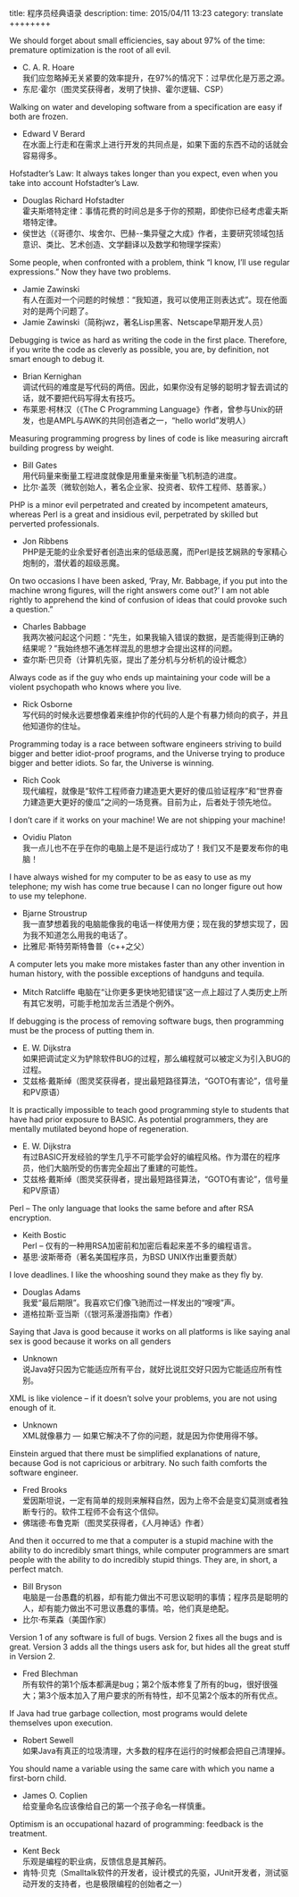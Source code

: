 title:  程序员经典语录
description: 
time: 2015/04/11 13:23
category: translate
++++++++

We should forget about small efficiencies, say about 97% of the time: premature optimization is the root of all evil.  
- C. A. R. Hoare  
我们应忽略掉无关紧要的效率提升，在97%的情况下：过早优化是万恶之源。  
- 东尼·霍尔（图灵奖获得者，发明了快排、霍尔逻辑、CSP）  

Walking on water and developing software from a specification are easy if both are frozen.  
- Edward V Berard  
在水面上行走和在需求上进行开发的共同点是，如果下面的东西不动的话就会容易得多。  

Hofstadter’s Law: It always takes longer than you expect, even when you take into account Hofstadter’s Law.  
- Douglas Richard Hofstadter  
霍夫斯塔特定律：事情花费的时间总是多于你的预期，即使你已经考虑霍夫斯塔特定律。  
- 侯世达（《哥德尔、埃舍尔、巴赫--集异璧之大成》作者，主要研究领域包括意识、类比、艺术创造、文学翻译以及数学和物理学探索）  

Some people, when confronted with a problem, think “I know, I’ll use regular expressions.” Now they have two problems.  
- Jamie Zawinski  
有人在面对一个问题的时候想：“我知道，我可以使用正则表达式”。现在他面对的是两个问题了。  
- Jamie Zawinski（简称jwz，著名Lisp黑客、Netscape早期开发人员）  

Debugging is twice as hard as writing the code in the first place. Therefore, if you write the code as cleverly as possible, you are, by definition, not smart enough to debug it.  
- Brian Kernighan  
调试代码的难度是写代码的两倍。因此，如果你没有足够的聪明才智去调试的话，就不要把代码写得太有技巧。  
- 布莱恩·柯林汉（《The C Programming Language》作者，曾参与Unix的研发，也是AMPL与AWK的共同创造者之一，“hello world”发明人）  

Measuring programming progress by lines of code is like measuring aircraft building progress by weight.  
- Bill Gates  
用代码量来衡量工程进度就像是用重量来衡量飞机制造的进度。  
- 比尔·盖茨（微软创始人，著名企业家、投资者、软件工程师、慈善家。）  

PHP is a minor evil perpetrated and created by incompetent amateurs, whereas Perl is a great and insidious evil, perpetrated by skilled but perverted professionals.  
- Jon Ribbens  
PHP是无能的业余爱好者创造出来的低级恶魔，而Perl是技艺娴熟的专家精心炮制的，潜伏着的超级恶魔。  

On two occasions I have been asked, ‘Pray, Mr. Babbage, if you put into the machine wrong figures, will the right answers come out?’ I am not able rightly to apprehend the kind of confusion of ideas that could provoke such a question.”  
- Charles Babbage  
我两次被问起这个问题：“先生，如果我输入错误的数据，是否能得到正确的结果呢？”我始终想不通怎样混乱的思想才会提出这样的问题。  
- 查尔斯·巴贝奇（计算机先驱，提出了差分机与分析机的设计概念）  

Always code as if the guy who ends up maintaining your code will be a violent psychopath who knows where you live.  
- Rick Osborne  
写代码的时候永远要想像着来维护你的代码的人是个有暴力倾向的疯子，并且他知道你的住址。  

Programming today is a race between software engineers striving to build bigger and better idiot-proof programs, and the Universe trying to produce bigger and better idiots. So far, the Universe is winning.  
- Rich Cook  
现代编程，就像是“软件工程师奋力建造更大更好的傻瓜验证程序”和“世界奋力建造更大更好的傻瓜”之间的一场竞赛。目前为止，后者处于领先地位。  

I don’t care if it works on your machine! We are not shipping your machine!  
- Ovidiu Platon  
我一点儿也不在乎在你的电脑上是不是运行成功了！我们又不是要发布你的电脑！  

I have always wished for my computer to be as easy to use as my telephone; my wish has come true because I can no longer figure out how to use my telephone.  
- Bjarne Stroustrup  
我一直梦想着我的电脑能像我的电话一样使用方便；现在我的梦想实现了，因为我不知道怎么用我的电话了。  
- 比雅尼·斯特劳斯特鲁普（c++之父）  

A computer lets you make more mistakes faster than any other invention in human history, with the possible exceptions of handguns and tequila.
- Mitch Ratcliffe
电脑在“让你更多更快地犯错误”这一点上超过了人类历史上所有其它发明，可能手枪加龙舌兰洒是个例外。

If debugging is the process of removing software bugs, then programming must be the process of putting them in.  
- E. W. Dijkstra  
如果把调试定义为铲除软件BUG的过程，那么编程就可以被定义为引入BUG的过程。  
- 艾兹格·戴斯绰（图灵奖获得者，提出最短路径算法，“GOTO有害论”，信号量和PV原语）  

It is practically impossible to teach good programming style to students that have had prior exposure to BASIC. As potential programmers, they are mentally mutilated beyond hope of regeneration.  
- E. W. Dijkstra  
有过BASIC开发经验的学生几乎不可能学会好的编程风格。作为潜在的程序员，他们大脑所受的伤害完全超出了重建的可能性。  
- 艾兹格·戴斯绰（图灵奖获得者，提出最短路径算法，“GOTO有害论”，信号量和PV原语）  

Perl – The only language that looks the same before and after RSA encryption.  
- Keith Bostic  
Perl – 仅有的一种用RSA加密前和加密后看起来差不多的编程语言。  
- 基思·波斯蒂奇（著名美国程序员，为BSD UNIX作出重要贡献）  

I love deadlines. I like the whooshing sound they make as they fly by.  
- Douglas Adams  
我爱“最后期限”。我喜欢它们像飞驰而过一样发出的“嗖嗖”声。  
- 道格拉斯·亚当斯（《银河系漫游指南》作者）  
  
Saying that Java is good because it works on all platforms is like saying anal sex is good because it works on all genders  
- Unknown  
说Java好只因为它能适应所有平台，就好比说肛交好只因为它能适应所有性别。  

XML is like violence – if it doesn’t solve your problems, you are not using enough of it.  
- Unknown  
XML就像暴力 — 如果它解决不了你的问题，就是因为你使用得不够。  

Einstein argued that there must be simplified explanations of nature, because God is not capricious or arbitrary. No such faith comforts the software engineer.  
- Fred Brooks   
爱因斯坦说，一定有简单的规则来解释自然，因为上帝不会是变幻莫测或者独断专行的。软件工程师不会有这个信仰。   
- 佛瑞德·布鲁克斯（图灵奖获得者，《人月神话》作者）   

And then it occurred to me that a computer is a stupid machine with the ability to do incredibly smart things, while computer programmers are smart people with the ability to do incredibly stupid things. They are, in short, a perfect match.   
- Bill Bryson   
电脑是一台愚蠢的机器，却有能力做出不可思议聪明的事情；程序员是聪明的人，却有能力做出不可思议愚蠢的事情。哈，他们真是绝配。  
- 比尔·布莱森（美国作家）  

Version 1 of any software is full of bugs. Version 2 fixes all the bugs and is great. Version 3 adds all the things users ask for, but hides all the great stuff in Version 2.   
- Fred Blechman   
所有软件的第1个版本都满是bug；第2个版本修复了所有的bug，很好很强大；第3个版本加入了用户要求的所有特性，却不见第2个版本的所有优点。  

If Java had true garbage collection, most programs would delete themselves upon execution.   
- Robert Sewell   
如果Java有真正的垃圾清理，大多数的程序在运行的时候都会把自己清理掉。 

You should name a variable using the same care with which you name a first-born child.  
- James O. Coplien   
给变量命名应该像给自己的第一个孩子命名一样慎重。  

Optimism is an occupational hazard of programming: feedback is the treatment.  
- Kent Beck   
乐观是编程的职业病，反馈信息是其解药。  
- 肯特·贝克（Smalltalk软件的开发者，设计模式的先驱，JUnit开发者，测试驱动开发的支持者，也是极限编程的创始者之一）  
